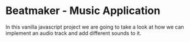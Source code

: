 # Beatmaker - Music Application

In this vanilla javascript project we are going to take a look at how we can implement an audio track and add different sounds to it.
